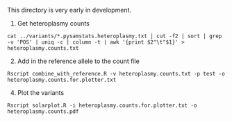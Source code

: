 This directory is very early in development.

1. Get heteroplasmy counts
```
cat ../variants/*.pysamstats.heteroplasmy.txt | cut -f2 | sort | grep -v 'POS' | uniq -c | column -t | awk '{print $2"\t"$1}' > heteroplasmy.counts.txt
```

2. Add in the reference allele to the count file
```
Rscript combine_with_reference.R -v heteroplasmy.counts.txt -p test -o heteroplasmy.counts.for.plotter.txt
```

4. Plot the variants
```
Rscript solarplot.R -i heteroplasmy.counts.for.plotter.txt -o heteroplasmy.counts.pdf
```

